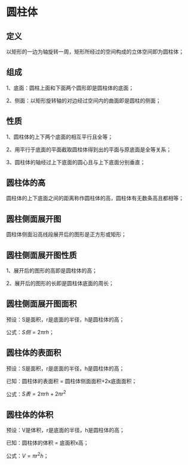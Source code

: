 # 圆柱体
## 定义
以矩形的一边为轴旋转一周，矩形所经过的空间构成的立体空间即为圆柱体；

## 组成
1、底面：圆柱上面和下面两个圆形即是圆柱体的底面；

2、侧面：以矩形旋转轴的对边经过空间内的曲面即是圆柱的侧面；

## 性质
1、圆柱体的上下两个底面的相互平行且全等；

2、用平行于底面的平面截取圆柱体得到出的平面与原底面是全等关系；

3、圆柱体的轴经过上下底面的圆心且与上下底面分别垂直；

## 圆柱体的高
圆柱体的上下底面之间的距离称作圆柱体的高，圆柱体有无数条高且都相等；

## 圆柱侧面展开图
圆柱体侧面沿高线段展开后的图形是正方形或矩形；

## 圆柱侧面展开图性质
1、展开后的图形的高即是圆柱体的高；

2、展开后的图形的长即是圆柱体底面的周长；

## 圆柱侧面展开图面积
预设：S是面积，r是底面的半径，h是圆柱体的高；

公式：$S侧=2\pi rh$；

## 圆柱体的表面积
预设：S是面积，r是底面的半径，h是圆柱体的高；

已知：圆柱体的表面积 = 圆柱体侧面面积+2x底面面积；

公式：$S表=2\pi rh+2\pi r^2$

## 圆柱体的体积
预设：V是体积，r是底面的半径，h是圆柱体的高；

已知：圆柱体的体积 = 底面积x高；

公式：$V=\pi r^2h$；


